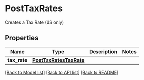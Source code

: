 # PostTaxRates

Creates a Tax Rate (US only)
## Properties
Name | Type | Description | Notes
------------ | ------------- | ------------- | -------------
**tax_rate** | [**PostTaxRatesTaxRate**](PostTaxRatesTaxRate.md) |  | 

[[Back to Model list]](../README.md#documentation-for-models) [[Back to API list]](../README.md#documentation-for-api-endpoints) [[Back to README]](../README.md)


